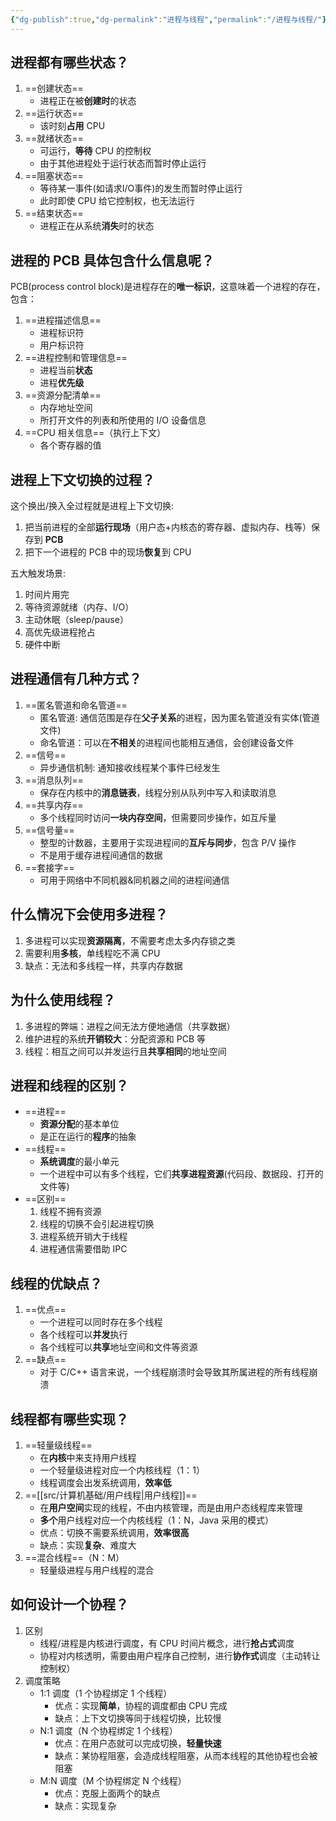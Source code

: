 ```yaml
---
{"dg-publish":true,"dg-permalink":"进程与线程","permalink":"/进程与线程/"}
---
```



## 进程都有哪些状态？

1. ==创建状态==
	- 进程正在被**创建时**的状态
2. ==运行状态==
	- 该时刻**占用** CPU
3. ==就绪状态==
	- 可运行，**等待** CPU 的控制权
	- 由于其他进程处于运行状态而暂时停止运行
4. ==阻塞状态==
	- 等待某一事件(如请求I/O事件)的发生而暂时停止运行
	- 此时即使 CPU 给它控制权，也无法运行
5. ==结束状态==
	- 进程正在从系统**消失**时的状态

## 进程的 PCB 具体包含什么信息呢？

PCB(process control block)是进程存在的**唯一标识**，这意味着一个进程的存在，包含：
1. ==进程描述信息==
	- 进程标识符
	- 用户标识符
2. ==进程控制和管理信息==
	- 进程当前**状态**
	- 进程**优先级**
3. ==资源分配清单==
	- 内存地址空间
	- 所打开文件的列表和所使用的 I/O 设备信息
4. ==CPU 相关信息==（执行上下文）
	- 各个寄存器的值

## 进程上下文切换的过程？

这个换出/换入全过程就是进程上下文切换:
1. 把当前进程的全部**运行现场**（用户态+内核态的寄存器、虚拟内存、栈等）保存到 **PCB**
2. 把下一个进程的 PCB 中的现场**恢复**到 CPU

五大触发场景:
1. 时间片用完
2. 等待资源就绪（内存、I/O）
3. 主动休眠（sleep/pause）
4. 高优先级进程抢占
5. 硬件中断

## 进程通信有几种方式？

1. ==匿名管道和命名管道==
	- 匿名管道: 通信范围是存在**父子关系**的进程，因为匿名管道没有实体(管道文件)
	- 命名管道：可以在**不相关**的进程间也能相互通信，会创建设备文件
2. ==信号==
	- 异步通信机制: 通知接收线程某个事件已经发生
3. ==消息队列==
	- 保存在内核中的**消息链表**，线程分别从队列中写入和读取消息
4. ==共享内存==
	- 多个线程同时访问**一块内存空间**，但需要同步操作，如互斥量
5. ==信号量==
	- 整型的计数器，主要用于实现进程间的**互斥与同步**，包含 P/V 操作
	- 不是用于缓存进程间通信的数据
6. ==套接字==
	- 可用于网络中不同机器&同机器之间的进程间通信

## 什么情况下会使用多进程？

1. 多进程可以实现**资源隔离**，不需要考虑太多内存锁之类
2. 需要利用**多核**，单线程吃不满 CPU
3. 缺点：无法和多线程一样，共享内存数据

## 为什么使用线程？

1. 多进程的弊端：进程之间无法方便地通信（共享数据）
2. 维护进程的系统**开销较大**：分配资源和 PCB 等
3. 线程：相互之间可以并发运行且**共享相同**的地址空间

## 进程和线程的区别？

- ==进程==
	- **资源分配**的基本单位
	- 是正在运行的**程序**的抽象
- ==线程==
	- **系统调度**的最小单元
	- 一个进程中可以有多个线程，它们**共享进程资源**(代码段、数据段、打开的文件等)
- ==区别==
	1. 线程不拥有资源
	2. 线程的切换不会引起进程切换
	3. 进程系统开销大于线程
	4. 进程通信需要借助 IPC

## 线程的优缺点？

1. ==优点==
	- 一个进程可以同时存在多个线程
	- 各个线程可以**并发**执行
	- 各个线程可以**共享**地址空间和文件等资源
2. ==缺点==
	- 对于 C/C++ 语言来说，一个线程崩溃时会导致其所属进程的所有线程崩溃

## 线程都有哪些实现？

1. ==轻量级线程==
	- 在**内核**中来支持用户线程
	- 一个轻量级进程对应一个内核线程（1：1）
	- 线程调度会出发系统调用，**效率低**
2. ==[[src/计算机基础/用户线程\|用户线程]]==
	- 在**用户空间**实现的线程，不由内核管理，而是由用户态线程库来管理
	- **多个**用户线程对应一个内核线程（1：N，Java 采用的模式）
	- 优点：切换不需要系统调用，**效率很高**
	- 缺点：实现**复杂**、难度大
3. ==混合线程==（N：M）
	- 轻量级进程与用户线程的混合

## 如何设计一个协程？

1. 区别
	- 线程/进程是内核进行调度，有 CPU 时间片概念，进行**抢占式**调度
	- 协程对内核透明，需要由用户程序自己控制，进行**协作式**调度（主动转让控制权）
2. 调度策略
	- 1:1 调度（1 个协程绑定 1 个线程）
		- 优点：实现**简单**，协程的调度都由 CPU 完成
		- 缺点：上下文切换等同于线程切换，比较慢
	- N:1 调度（N 个协程绑定 1 个线程）
		- 优点：在用户态就可以完成切换，**轻量快速**
		- 缺点：某协程阻塞，会造成线程阻塞，从而本线程的其他协程也会被阻塞
	- M:N 调度（M 个协程绑定 N 个线程）
		- 优点：克服上面两个的缺点
		- 缺点：实现复杂